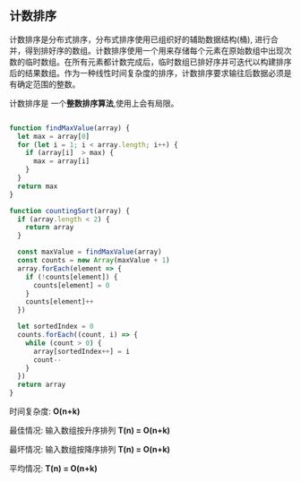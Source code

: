## 计数排序

计数排序是分布式排序，分布式排序使用已组织好的辅助数据结构(桶), 进行合并，得到排好序的数组。计数排序使用一个用来存储每个元素在原始数组中出现次数的临时数组。在所有元素都计数完成后，临时数组已排好序并可迭代以构建排序后的结果数组。作为一种线性时间复杂度的排序，计数排序要求输往后数据必须是有确定范围的整数。


计数排序是 一个**整数排序算法**,使用上会有局限。

```js

function findMaxValue(array) {
  let max = array[0]
  for (let i = 1; i < array.length; i++) {
    if (array[i]  > max) {
      max = array[i]
    }
  }
  return max
}

function countingSort(array) {
  if (array.length < 2) {
    return array
  }

  const maxValue = findMaxValue(array)
  const counts = new Array(maxValue + 1)
  array.forEach(element => {
    if (!counts[element]) {
      counts[element] = 0
    }
    counts[element]++
  })

  let sortedIndex = 0
  counts.forEach((count, i) => {
    while (count > 0) {
      array[sortedIndex++] = i
      count--
    }
  })
  return array
}
```


时间复杂度: **O(n+k)**

最佳情况: 输入数组按升序排列 **T(n) = O(n+k)**

最坏情况: 输入数组按降序排列 **T(n) = O(n+k)**

平均情况: **T(n) = O(n+k)**